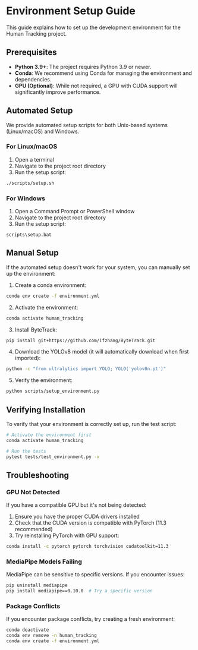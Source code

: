 # Environment Setup Guide

This guide explains how to set up the development environment for the Human Tracking project.

## Prerequisites

- **Python 3.9+**: The project requires Python 3.9 or newer.
- **Conda**: We recommend using Conda for managing the environment and dependencies.
- **GPU (Optional)**: While not required, a GPU with CUDA support will significantly improve performance.

## Automated Setup

We provide automated setup scripts for both Unix-based systems (Linux/macOS) and Windows.

### For Linux/macOS

1. Open a terminal
2. Navigate to the project root directory
3. Run the setup script:

```bash
./scripts/setup.sh
```

### For Windows

1. Open a Command Prompt or PowerShell window
2. Navigate to the project root directory
3. Run the setup script:

```batch
scripts\setup.bat
```

## Manual Setup

If the automated setup doesn't work for your system, you can manually set up the environment:

1. Create a conda environment:

```bash
conda env create -f environment.yml
```

2. Activate the environment:

```bash
conda activate human_tracking
```

3. Install ByteTrack:

```bash
pip install git+https://github.com/ifzhang/ByteTrack.git
```

4. Download the YOLOv8 model (it will automatically download when first imported):

```bash
python -c "from ultralytics import YOLO; YOLO('yolov8n.pt')"
```

5. Verify the environment:

```bash
python scripts/setup_environment.py
```

## Verifying Installation

To verify that your environment is correctly set up, run the test script:

```bash
# Activate the environment first
conda activate human_tracking

# Run the tests
pytest tests/test_environment.py -v
```

## Troubleshooting

### GPU Not Detected

If you have a compatible GPU but it's not being detected:

1. Ensure you have the proper CUDA drivers installed
2. Check that the CUDA version is compatible with PyTorch (11.3 recommended)
3. Try reinstalling PyTorch with GPU support:

```bash
conda install -c pytorch pytorch torchvision cudatoolkit=11.3
```

### MediaPipe Models Failing

MediaPipe can be sensitive to specific versions. If you encounter issues:

```bash
pip uninstall mediapipe
pip install mediapipe==0.10.0  # Try a specific version
```

### Package Conflicts

If you encounter package conflicts, try creating a fresh environment:

```bash
conda deactivate
conda env remove -n human_tracking
conda env create -f environment.yml
``` 